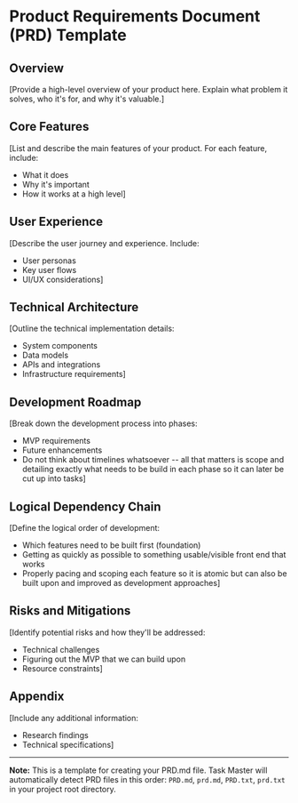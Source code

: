 # Product Requirements Document (PRD) Template

## Overview

[Provide a high-level overview of your product here. Explain what problem it solves, who it's for, and why it's
valuable.]

## Core Features

[List and describe the main features of your product. For each feature, include:

- What it does
- Why it's important
- How it works at a high level]

## User Experience

[Describe the user journey and experience. Include:

- User personas
- Key user flows
- UI/UX considerations]

## Technical Architecture

[Outline the technical implementation details:

- System components
- Data models
- APIs and integrations
- Infrastructure requirements]

## Development Roadmap

[Break down the development process into phases:

- MVP requirements
- Future enhancements
- Do not think about timelines whatsoever -- all that matters is scope and detailing exactly what needs to be build in
  each phase so it can later be cut up into tasks]

## Logical Dependency Chain

[Define the logical order of development:

- Which features need to be built first (foundation)
- Getting as quickly as possible to something usable/visible front end that works
- Properly pacing and scoping each feature so it is atomic but can also be built upon and improved as development
  approaches]

## Risks and Mitigations

[Identify potential risks and how they'll be addressed:

- Technical challenges
- Figuring out the MVP that we can build upon
- Resource constraints]

## Appendix

[Include any additional information:

- Research findings
- Technical specifications]

---

**Note:** This is a template for creating your PRD.md file. Task Master will automatically detect PRD files in this
order: `PRD.md`, `prd.md`, `PRD.txt`, `prd.txt` in your project root directory.
